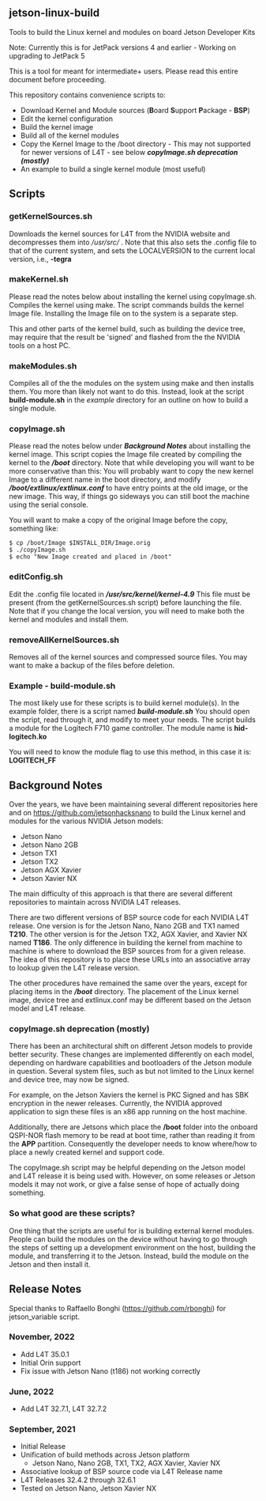 ## jetson-linux-build
Tools to build the Linux kernel and modules on board Jetson Developer Kits

Note: Currently this is for JetPack versions 4 and earlier - Working on upgrading to JetPack 5

This is a tool for meant for intermediate+ users. Please read this entire document before proceeding.

This repository contains convenience scripts to:
* Download Kernel and Module sources (**B**oard **S**upport **P**ackage - **BSP**) 
* Edit the kernel configuration
* Build the kernel image
* Build all of the kernel modules
* Copy the Kernel Image to the /boot directory - This may not supported for newer versions of L4T - see below _**copyImage.sh deprecation (mostly)**_ 
* An example to build a single kernel module (most useful)

## Scripts

### getKernelSources.sh

Downloads the kernel sources for L4T from the NVIDIA website and decompresses them into _/usr/src/_ . Note that this also sets the .config file to that of the current system, and sets the LOCALVERSION to the current local version, i.e., **-tegra**

### makeKernel.sh

Please read the notes below about installing the kernel using copyImage.sh. Compiles the kernel using make. The script commands builds the kernel Image file. Installing the Image file on to the system is a separate step. 

This and other parts of the kernel build, such as building the device tree, may require that the result be 'signed' and flashed from the the NVIDIA tools on a host PC.

### makeModules.sh

Compiles all of the the modules on the system using make and then installs them. You more than likely not want to do this. Instead, look at the script **build-module.sh** in the _example_ directory for an outline on how to build a single module.

### copyImage.sh

Please read the notes below under _**Background Notes**_ about installing the kernel image. This script copies the Image file created by compiling the kernel to the _**/boot**_ directory. Note that while developing you will want to be more conservative than this: You will probably want to copy the new kernel Image to a different name in the boot directory, and modify _**/boot/extlinux/extlinux.conf**_ to have entry points at the old image, or the new image. This way, if things go sideways you can still boot the machine using the serial console.

You will want to make a copy of the original Image before the copy, something like:
```
$ cp /boot/Image $INSTALL_DIR/Image.orig
$ ./copyImage.sh
$ echo "New Image created and placed in /boot"
```
### editConfig.sh 
Edit the .config file located in _**/usr/src/kernel/kernel-4.9**_ This file must be present (from the getKernelSources.sh script) before launching the file. Note that if you change the local version, you will need to make both the kernel and modules and install them.

### removeAllKernelSources.sh

Removes all of the kernel sources and compressed source files. You may want to make a backup of the files before deletion.

### Example - build-module.sh
The most likely use for these scripts is to build kernel module(s). In the example folder, there is a script named _**build-module.sh**_
You should open the script, read through it, and modify to meet your needs. The script builds a module for the Logitech F710 game controller. The module name is **hid-logitech.ko**

You will need to know the module flag to use this method, in this case it is: **LOGITECH_FF** 


## Background Notes
Over the years, we have been maintaining several different repositories here and on https://github.com/jetsonhacksnano to build the Linux kernel and modules for the various NVIDIA Jetson models:

* Jetson Nano
* Jetson Nano 2GB
* Jetson TX1
* Jetson TX2
* Jetson AGX Xavier
* Jetson Xavier NX

The main difficulty of this approach is that there are several different repositories to maintain across NVIDIA L4T releases.

There are two different versions of BSP source code for each NVIDIA L4T release. One version is for the Jetson Nano, Nano 2GB and TX1 named **T210**. The other version is for the Jetson TX2, AGX Xavier, and Xavier NX named **T186**. The only difference in building the kernel from machine to machine is where to download the BSP sources from for a given release. The idea of this repository is to place these URLs into an associative array to lookup given the L4T release version.

The other procedures have remained the same over the years, except for placing items in the _**/boot**_ directory. The placement of the Linux kernel image, device tree and extlinux.conf may be different based on the Jetson model and L4T release.

### copyImage.sh deprecation (mostly)
There has been an architectural shift on different Jetson models to provide better security. These changes are implemented differently on each model, depending on hardware capabilities and bootloaders of the Jetson module in question. Several system files, such as but not limited to the Linux kernel and device tree, may now be signed. 

For example, on the Jetson Xaviers the kernel is PKC Signed and has SBK encryption in the newer releases. Currently, the NVIDIA approved application to sign these files is an x86 app running on the host machine.

Additionally, there are Jetsons which place the **/boot** folder into the onboard QSPI-NOR flash memory to be read at boot time, rather than reading it from the **APP** partition. Consequently the developer needs to know where/how to place a newly created kernel and support code. 

The copyImage.sh script may be helpful depending on the Jetson model and L4T release it is being used with. However, on some releases or Jetson models it may not work, or give a false sense of hope of actually doing something. 

### So what good are these scripts?
One thing that the scripts are useful for is building external kernel modules. People can build the modules on the device without having to go through the steps of setting up a development environment on the host, building the module, and transferring it to the Jetson. Instead, build the module on the Jetson and then install it.

## Release Notes

Special thanks to Raffaello Bonghi (https://github.com/rbonghi) for jetson_variable script.

### November, 2022
* Add L4T 35.0.1
* Initial Orin support
* Fix issue with Jetson Nano (t186) not working correctly

### June, 2022
* Add L4T 32.7.1, L4T 32.7.2

### September, 2021
* Initial Release
* Unification of build methods across Jetson platform
  * Jetson Nano, Nano 2GB, TX1, TX2, AGX Xavier, Xavier NX
* Associative lookup of BSP source code via L4T Release name
* L4T Releases 32.4.2 through 32.6.1
* Tested on Jetson Nano, Jetson Xavier NX
